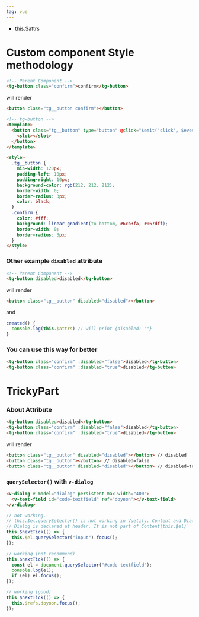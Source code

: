 ```yaml
---
tag: vue
---
```


- this.\$attrs

# Custom component Style methodology

```html
<!-- Parent Component -->
<tg-button class="confirm">confirm</tg-button>
```

will render

```html
<button class="tg__button confirm"></button>
```

```html
<!-- tg-button -->
<template>
  <button class="tg__button" type="button" @click="$emit('click', $event)">
    <slot></slot>
  </button>
</template>

<style>
  .tg__button {
    min-width: 120px;
    padding-left: 10px;
    padding-right: 10px;
    background-color: rgb(212, 212, 212);
    border-width: 0;
    border-radius: 3px;
    color: black;
  }
  .confirm {
    color: #fff;
    background: linear-gradient(to bottom, #6cb3fa, #067dff);
    border-width: 0;
    border-radius: 3px;
  }
</style>
```

### Other example `disabled` attribute

```html
<!-- Parent Component -->
<tg-button disabled>disabled</tg-button>
```

will render

```html
<button class="tg__button" disabled="disabled"></button>
```

and

```js
created() {
  console.log(this.$attrs) // will print {disabled: ""}
}
```

### You can use this way for better

```html
<tg-button class="confirm" :disabled="false">disabled</tg-button>
<tg-button class="confirm" :disabled="true">disabled</tg-button>
```

# TrickyPart

### About Attribute

```html
<tg-button disabled>disabled</tg-button>
<tg-button class="confirm" :disabled="false">disabled</tg-button>
<tg-button class="confirm" :disabled="true">disabled</tg-button>
```

will render

```html
<button class="tg__button" disabled="disabled"></button> // disabled
<button class="tg__button"></button> // disabled=false
<button class="tg__button" disabled="disabled"></button> // disabled=true
```

### `querySelector()` with `v-dialog`

```html
<v-dialog v-model="dialog" persistent max-width="400">
  <v-text-field id="code-textfield" ref="doyoon"></v-text-field>
</v-dialog>
```

```js
// not working.
// this.$el.querySelector() is not working in Vuetify. Content and Dialog is separated.
// Dialog is declared at header. It is not part of Content(this.$el)`
this.$nextTick(() => {
  this.$el.querySelector("input").focus();
});

// working (not recommend)
this.$nextTick(() => {
  const el = document.querySelector("#code-textfield");
  console.log(el);
  if (el) el.focus();
});

// working (good)
this.$nextTick(() => {
  this.$refs.doyoon.focus();
});
```
